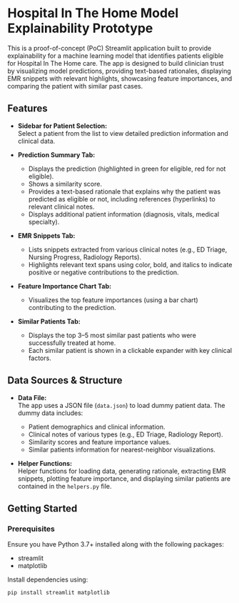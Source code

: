 # Hospital In The Home Model Explainability Prototype

This is a proof-of-concept (PoC) Streamlit application built to provide explainability for a machine learning model that identifies patients eligible for Hospital In The Home care. The app is designed to build clinician trust by visualizing model predictions, providing text-based rationales, displaying EMR snippets with relevant highlights, showcasing feature importances, and comparing the patient with similar past cases.

## Features

- **Sidebar for Patient Selection:**  
  Select a patient from the list to view detailed prediction information and clinical data.

- **Prediction Summary Tab:**  
  - Displays the prediction (highlighted in green for eligible, red for not eligible).
  - Shows a similarity score.
  - Provides a text-based rationale that explains why the patient was predicted as eligible or not, including references (hyperlinks) to relevant clinical notes.
  - Displays additional patient information (diagnosis, vitals, medical specialty).

- **EMR Snippets Tab:**  
  - Lists snippets extracted from various clinical notes (e.g., ED Triage, Nursing Progress, Radiology Reports).
  - Highlights relevant text spans using color, bold, and italics to indicate positive or negative contributions to the prediction.

- **Feature Importance Chart Tab:**  
  - Visualizes the top feature importances (using a bar chart) contributing to the prediction.

- **Similar Patients Tab:**  
  - Displays the top 3–5 most similar past patients who were successfully treated at home.
  - Each similar patient is shown in a clickable expander with key clinical factors.

## Data Sources & Structure

- **Data File:**  
  The app uses a JSON file (`data.json`) to load dummy patient data. The dummy data includes:
  - Patient demographics and clinical information.
  - Clinical notes of various types (e.g., ED Triage, Radiology Report).
  - Similarity scores and feature importance values.
  - Similar patients information for nearest-neighbor visualizations.

- **Helper Functions:**  
  Helper functions for loading data, generating rationale, extracting EMR snippets, plotting feature importance, and displaying similar patients are contained in the `helpers.py` file.

## Getting Started

### Prerequisites

Ensure you have Python 3.7+ installed along with the following packages:

- streamlit
- matplotlib

Install dependencies using:

```bash
pip install streamlit matplotlib
